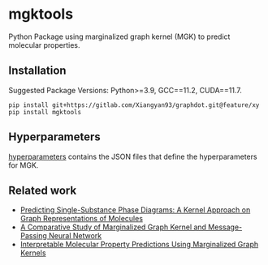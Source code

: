# mgktools
Python Package using marginalized graph kernel (MGK) to predict molecular properties.

## Installation
Suggested Package Versions:
Python>=3.9, GCC==11.2, CUDA==11.7.
```
pip install git+https://gitlab.com/Xiangyan93/graphdot.git@feature/xy
pip install mgktools
```

## Hyperparameters
[hyperparameters](https://github.com/Xiangyan93/mgktools/tree/main/mgktools/hyperparameters) contains the JSON files that
define the hyperparameters for MGK.

## Related work
* [Predicting Single-Substance Phase Diagrams: A Kernel Approach on Graph Representations of Molecules](https://pubs.acs.org/doi/full/10.1021/acs.jpca.1c02391)
* [A Comparative Study of Marginalized Graph Kernel and Message-Passing Neural Network](https://pubs.acs.org/doi/full/10.1021/acs.jcim.1c01118)
* [Interpretable Molecular Property Predictions Using Marginalized Graph Kernels](https://pubs.acs.org/doi/full/10.1021/acs.jcim.3c00396)
